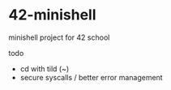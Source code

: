 # 42-minishell
minishell project for 42 school

todo 
- cd with tild (~)
- secure syscalls / better error management
